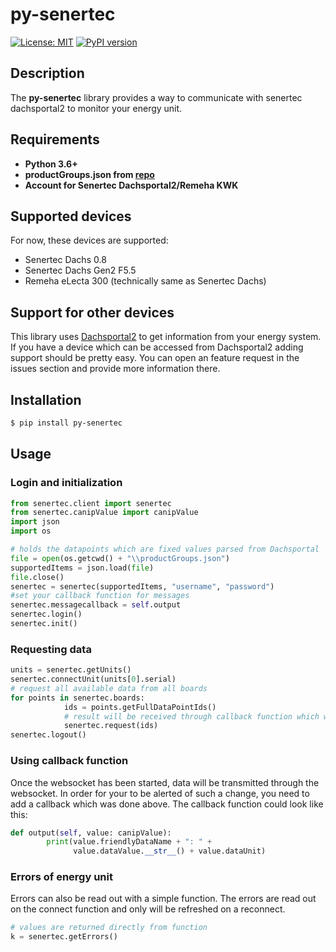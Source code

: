 # py-senertec

[![License: MIT](https://img.shields.io/badge/License-MIT-yellow.svg)](https://opensource.org/licenses/MIT)
[![PyPI version](https://badge.fury.io/py/py-senertec.svg)](https://badge.fury.io/py/py-senertec)

## Description

The **py-senertec** library provides a way to communicate with senertec dachsportal2 to monitor your energy unit.

## Requirements

*   **Python 3.6+**
*   **productGroups.json from [repo](https://github.com/Kleinrotti/py-senertec/blob/main/productGroups.json)**
*   **Account for Senertec Dachsportal2/Remeha KWK**

## Supported devices

For now, these devices are supported:  
*   Senertec Dachs 0.8
*   Senertec Dachs Gen2 F5.5
*   Remeha eLecta 300 (technically same as Senertec Dachs)

## Support for other devices
This library uses [Dachsportal2](https://dachsconnect.senertec.com/dachsportal2) to get information from your energy system.
If you have a device which can be accessed from Dachsportal2 adding support should be pretty easy.
You can open an feature request in the issues section and provide more information there.

## Installation

```sh
$ pip install py-senertec
```

## Usage

### Login and initialization

```python
from senertec.client import senertec
from senertec.canipValue import canipValue
import json
import os

# holds the datapoints which are fixed values parsed from Dachsportal
file = open(os.getcwd() + "\\productGroups.json")
supportedItems = json.load(file)
file.close()
senertec = senertec(supportedItems, "username", "password")
#set your callback function for messages
senertec.messagecallback = self.output
senertec.login()
senertec.init()
```

### Requesting data

```python
units = senertec.getUnits()
senertec.connectUnit(units[0].serial)
# request all available data from all boards
for points in senertec.boards:
            ids = points.getFullDataPointIds()
            # result will be received through callback function which was set above
            senertec.request(ids)
senertec.logout()
```

### Using callback function

Once the websocket has been started, data will be transmitted through the websocket.
In order for your to be alerted of such a change, you need to add a callback which was done above.
The callback function could look like this:

```python
def output(self, value: canipValue):
        print(value.friendlyDataName + ": " +
              value.dataValue.__str__() + value.dataUnit)
```

### Errors of energy unit
Errors can also be read out with a simple function.
The errors are read out on the connect function and only will be refreshed on a reconnect.

```python
# values are returned directly from function
k = senertec.getErrors()
```